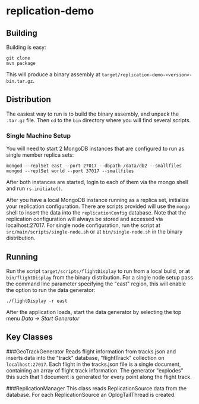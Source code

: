 # replication-demo

## Building

Building is easy:

    git clone
    mvn package

This will produce a binary assembly at `target/replication-demo-<version>-bin.tar.gz`.

## Distribution

The easiest way to run is to build the binary assembly, and unpack the `.tar.gz` file. Then `cd` to the `bin` directory where you will find several scripts. 

### Single Machine Setup
You will need to start 2 MongoDB instances that are configured to run as single member replica sets:
    
    mongod --replSet east --port 27017 --dbpath /data/db2 --smallfiles
    mongod --replSet world --port 37017 --smallfiles
    
After both instances are started, login to each of them via the mongo shell and run `rs.initiate()`.

After you have a local MongoDB instance running as a replica set, initialize your replication configuration. There are scripts provided will use the `mongo` shell to insert the data into the `replicationConfig` database. Note that the replication configuration will always be stored and accessed via localhost:27017. For single node configuration, run the script at `src/main/scripts/single-node.sh` or at `bin/single-node.sh` in the binary distribution.

## Running
Run the script `target/scripts/flightDisplay` to run from a local build, or at `bin/flightDisplay` from the binary distribution. For a single node setup pass the command line parameter specifying the "east" region, this will enable the option to run the data generator:

    ./flightDisplay -r east
    
After the application loads, start the data generator by selecting the top menu *Data -> Start Generator*

## Key Classes
###GeoTrackGenerator
Reads flight information from tracks.json and inserts data into the "track" database, "flightTrack" collection on `localhost:27017`.
Each flight in the tracks.json file is a single document, containing an array of flight track information.
The generator "explodes" this such that 1 document is generated for every point along the flight track.

###ReplicationManager
This class reads ReplicationSource data from the database. For each ReplicationSource an OplogTailThread is created.


